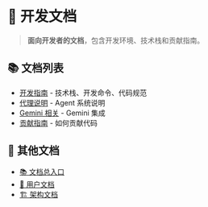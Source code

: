 # 🔧 开发文档

> **面向开发者的文档**，包含开发环境、技术栈和贡献指南。

## 📚 文档列表

- [开发指南](DEVELOPMENT.md) - 技术栈、开发命令、代码规范
- [代理说明](AGENTS.md) - Agent 系统说明
- [Gemini 相关](GEMINI.md) - Gemini 集成
- [贡献指南](contributing.md) - 如何贡献代码

## 🔗 其他文档

- [📚 文档总入口](../README.md)
- [👤 用户文档](../user/README.md)
- [🏗️ 架构文档](../architecture/README.md)
